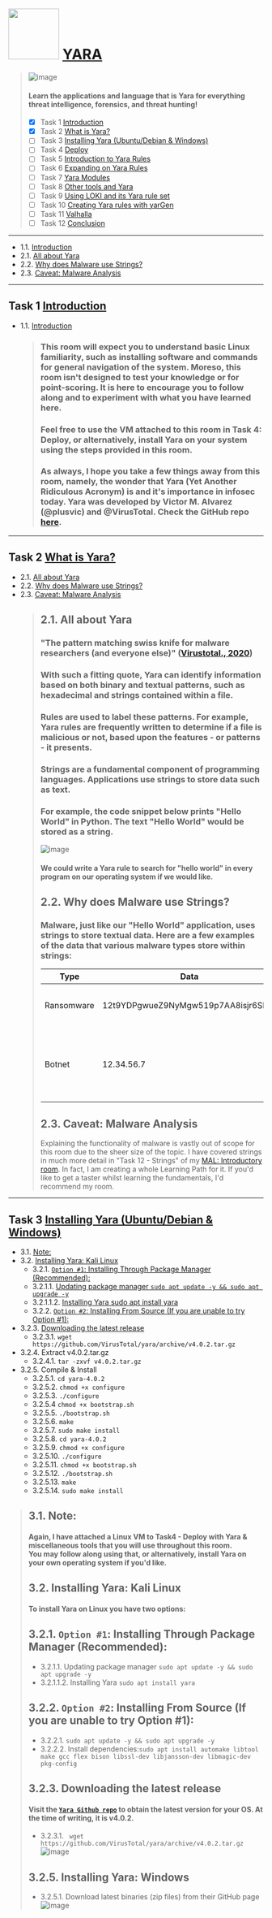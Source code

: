 # <img src="https://user-images.githubusercontent.com/51442719/174496736-c14a8624-fedd-4e8d-887f-4dad42bb6a40.png" width="100"> [YARA](https://tryhackme.com/room/yara)
  > ![image](https://user-images.githubusercontent.com/51442719/174496659-3b7fe02a-6ed9-430e-b601-7f46edeaf1f2.png)
  > ####  Learn the applications and language that is Yara for everything threat intelligence, forensics, and threat hunting!
  > - [x] Task 1  [Introduction](#task-1--introduction)
  > - [x] Task 2  [What is Yara?](#task-2--what-is-yara)
  > - [ ] Task 3  [Installing Yara (Ubuntu/Debian & Windows)](#task-3--installing-yara-ubuntudebian--windows)
  > - [ ] Task 4  [Deploy]()
  > - [ ] Task 5  [Introduction to Yara Rules]()
  > - [ ] Task 6  [Expanding on Yara Rules]()
  > - [ ] Task 7  [Yara Modules]()
  > - [ ] Task 8  [Other tools and Yara]()
  > - [ ] Task 9  [Using LOKI and its Yara rule set]()
  > - [ ] Task 10  [Creating Yara rules with yarGen]()
  > - [ ] Task 11  [Valhalla]()
  > - [ ] Task 12  [Conclusion]()

---
- 1.1. [Introduction]()
- 2.1. [All about Yara](#21-all-about-yara)
- 2.2. [Why does Malware use Strings?](#22-why-does-malware-use-strings)
- 2.3. [Caveat: Malware Analysis](#23-caveat-malware-analysis)

---

## Task 1  [Introduction]()
- 1.1. [Introduction]()
  > ### This room will expect you to understand basic Linux familiarity, such as installing software and commands for general navigation of the system. Moreso, this room isn't designed to test your knowledge or for point-scoring. It is here to encourage you to follow along and to experiment with what you have learned here. <br>
  > ### Feel free to use the VM attached to this room in Task 4: Deploy, or alternatively, install Yara on your system using the steps provided in this room. <br>
  > ### As always, I hope you take a few things away from this room, namely, the wonder that Yara (Yet Another Ridiculous Acronym) is and it's importance in infosec today. Yara was developed by Victor M. Alvarez (@plusvic) and @VirusTotal. Check the GitHub repo [here](https://github.com/virustotal/yara).

---

## Task 2  [What is Yara?]()
- 2.1. [All about Yara](#21-all-about-yara)
- 2.2. [Why does Malware use Strings?](#22-why-does-malware-use-strings)
- 2.3. [Caveat: Malware Analysis](#23-caveat-malware-analysis)
  > ## 2.1. All about Yara 
  > ### "The pattern matching swiss knife for malware researchers (and everyone else)" ([Virustotal., 2020](https://virustotal.github.io/yara/))
  > ### With such a fitting quote, Yara can identify information based on both binary and textual patterns, such as hexadecimal and strings contained within a file.
  > ### Rules are used to label these patterns. For example, Yara rules are frequently written to determine if a file is malicious or not, based upon the features - or patterns - it presents.
  > ### Strings are a fundamental component of programming languages. Applications use strings to store data such as text.
  > ### For example, the code snippet below prints "Hello World" in Python. The text "Hello World" would be stored as a string.
  > ![image](https://user-images.githubusercontent.com/51442719/174509253-00758cab-42f7-4133-b28c-3e201713c212.png)
  > #### We could write a Yara rule to search for "hello world" in every program on our operating system if we would like. 
  > ## 2.2. Why does Malware use Strings?
  > ### Malware, just like our "Hello World" application, uses strings to store textual data. Here are a few examples of the data that various malware types store within strings:
  > | Type       	| Data                               	| Description                                            	|
  > |------------	|------------------------------------	|--------------------------------------------------------	|
  > | Ransomware 	| 12t9YDPgwueZ9NyMgw519p7AA8isjr6SMw 	| 	Bitcoin Wallet for ransom payments                     	|
  > | Botnet     	| 	12.34.56.7                         	| 	The IP address of the Command and Control (C&C) server 	|
  > ## 2.3. Caveat: Malware Analysis
  > Explaining the functionality of malware is vastly out of scope for this room due to the sheer size of the topic. I have covered strings in much more detail in "Task 12 - Strings" of my [MAL: Introductory room](https://tryhackme.com/room/malmalintroductory). In fact, I am creating a whole Learning Path for it. If you'd like to get a taster whilst learning the fundamentals, I'd recommend my room.
  > 

---

## Task 3  [Installing Yara (Ubuntu/Debian & Windows)]()
- 3.1. [Note:](#31-note) 
- 3.2. [Installing Yara: Kali Linux](#32-installing-yara-kali-linux)
  - 3.2.1. [`Option #1`: Installing Through Package Manager (Recommended):](#321-option-1-installing-through-package-manager-recommended)
  - 3.2.1.1. [Updating package manager `sudo apt update -y && sudo apt upgrade -y`]()
  - 3.2.1.1.2. [Installing Yara sudo apt install yara]()
  - 3.2.2. [`Option #2`: Installing From Source (If you are unable to try Option #1):](#322-option-2-installing-from-source-if-you-are-unable-to-try-option-1)
- 3.2.3. [Downloading the latest release](#323-downloading-the-latest-release)
  - 3.2.3.1. `wget https://github.com/VirusTotal/yara/archive/v4.0.2.tar.gz`
- 3.2.4. Extract v4.0.2.tar.gz
  - 3.2.4.1. `tar -zxvf v4.0.2.tar.gz`
- 3.2.5. Compile & Install
  - 3.2.5.1. `cd yara-4.0.2`
  - 3.2.5.2. `chmod +x configure`
  - 3.2.5.3. `./configure`
  - 3.2.5.4 `chmod +x bootstrap.sh`
  - 3.2.5.5. `./bootstrap.sh`
  - 3.2.5.6. `make`
  - 3.2.5.7. `sudo make install`
  - 3.2.5.8. `cd yara-4.0.2`
  - 3.2.5.9. `chmod +x configure`
  - 3.2.5.10. `./configure`
  - 3.2.5.11. `chmod +x bootstrap.sh`
  - 3.2.5.12. `./bootstrap.sh`
  - 3.2.5.13. `make`
  - 3.2.5.14. `sudo make install`

> ## 3.1. Note: 
  > #### Again, I have attached a Linux VM to Task4 - Deploy with Yara & miscellaneous tools that you will use throughout this room. <br> You may follow along using that, or alternatively, install Yara on your own operating system if you'd like.
  > ## 3.2. Installing Yara: Kali Linux 
  > #### To install Yara on Linux you have two options:
  > ## 3.2.1. `Option #1`: Installing Through Package Manager (Recommended):
  >   - 3.2.1.1. Updating package manager `sudo apt update -y && sudo apt upgrade -y`
  >   - 3.2.1.1.2. Installing Yara `sudo apt install yara`
  > ## 3.2.2. `Option #2`: Installing From Source (If you are unable to try Option #1):
  >   - 3.2.2.1. `sudo apt update -y && sudo apt upgrade -y`
  >   - 3.2.2.2. Install dependencies:`sudo apt install automake libtool make gcc flex bison libssl-dev libjansson-dev libmagic-dev pkg-config`
  > ## 3.2.3. Downloading the latest release
  > #### Visit the [`Yara Github repo`](https://github.com/virustotal/yara/releases) to obtain the latest version for your OS. At the time of writing, it is v4.0.2.
  >   - 3.2.3.1. ` wget https://github.com/VirusTotal/yara/archive/v4.0.2.tar.gz`
  >   ![image](https://user-images.githubusercontent.com/51442719/174511744-b981fe07-fe0e-4b5d-8fc7-d1472860e2b8.png)
  > ## 3.2.5. Installing Yara: Windows
  >   - 3.2.5.1. Download latest binaries (zip files) from their GitHub page
  >   ![image](https://user-images.githubusercontent.com/51442719/174512210-7c96f083-a70e-4bb9-b279-332424188c2d.png)















